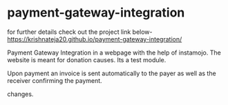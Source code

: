 # payment-gateway-integration
for further details check out the project link below-
 https://krishnateja20.github.io/payment-gateway-integration/

Payment Gateway Integration in a webpage with the help of instamojo. The website is meant for donation causes. Its a test module.

Upon payment an invoice is sent automatically to the payer as well as the receiver confirming the payment.

changes.
